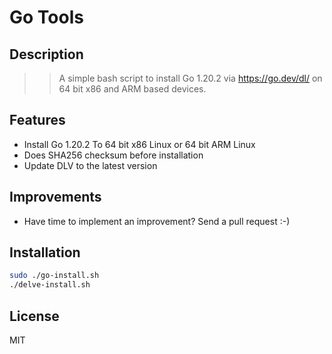 # Go Tools

## Description
>> A simple bash script to install Go 1.20.2 via https://go.dev/dl/ on 64 bit x86 and ARM based devices.

## Features

- Install Go 1.20.2 To 64 bit x86 Linux or 64 bit ARM Linux 
- Does SHA256 checksum before installation
- Update DLV to the latest version

## Improvements

- Have time to implement an improvement? Send a pull request :-)

## Installation

```sh
sudo ./go-install.sh
./delve-install.sh
```
## License

MIT
